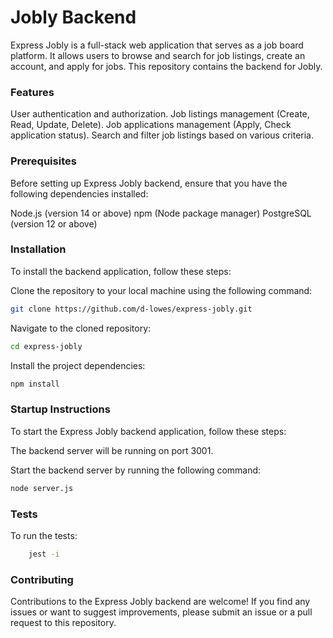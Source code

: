 # Jobly Backend

Express Jobly is a full-stack web application that serves as a job board platform. It allows users to browse and search for job listings, create an account, and apply for jobs. This repository contains the backend for Jobly.

### Features
User authentication and authorization.
Job listings management (Create, Read, Update, Delete).
Job applications management (Apply, Check application status).
Search and filter job listings based on various criteria.

### Prerequisites
Before setting up Express Jobly backend, ensure that you have the following dependencies installed:

Node.js (version 14 or above)
npm (Node package manager)
PostgreSQL (version 12 or above)


### Installation
To install the backend application, follow these steps:

Clone the repository to your local machine using the following command:
```bash
git clone https://github.com/d-lowes/express-jobly.git
```

Navigate to the cloned repository:
```bash
cd express-jobly
```

Install the project dependencies:
```bash
npm install
```

### Startup Instructions
To start the Express Jobly backend application, follow these steps:

The backend server will be running on port 3001.

Start the backend server by running the following command:
```bash
node server.js
```

### Tests
To run the tests:
```bash
    jest -i
```

### Contributing
Contributions to the Express Jobly backend are welcome! If you find any issues or want to suggest improvements, please submit an issue or a pull request to this repository.
